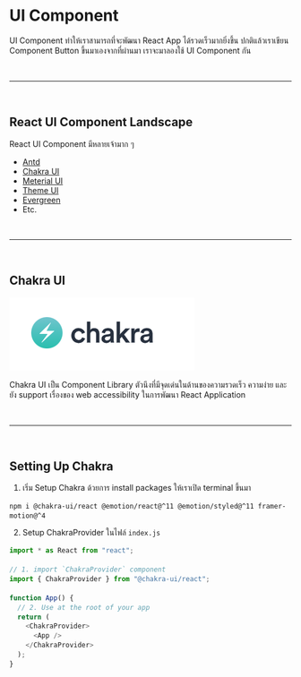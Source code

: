 # UI Component

UI Component ทำให้เราสามารถที่จะพัฒนา React App ได้รวดเร็วมากยิ่งขึ้น ปกติแล้วเราเขียน Component Button ขึ้นมาเองจากที่ผ่านมา เราจะมาลองใช้ UI Component กัน

<br><hr><br>

## React UI Component Landscape

React UI Component มีหลายเจ้ามาก ๆ

- [Antd](https://ant.design/)
- [Chakra UI](https://chakra-ui.com/)
- [Meterial UI](https://material-ui.com/)
- [Theme UI](https://theme-ui.com/)
- [Evergreen](https://evergreen.segment.com/)
- Etc.

<br><hr><br>

## Chakra UI

![Chakra UI Logo](./images/chakra-ui-logo.png)

Chakra UI เป็น Component Library ตัวนึงที่มีจุดเด่นในด้านของความรวดเร็ว ความง่าย และยัง support เรื่องของ web accessibility ในการพัฒนา React Application

<br><hr><br>

## Setting Up Chakra

1. เริ่ม Setup Chakra ด้วยการ install packages ให้เราเปิด terminal ขึ้นมา

`npm i @chakra-ui/react @emotion/react@^11 @emotion/styled@^11 framer-motion@^4`

2. Setup ChakraProvider ในไฟล์ `index.js`

```js
import * as React from "react";

// 1. import `ChakraProvider` component
import { ChakraProvider } from "@chakra-ui/react";

function App() {
  // 2. Use at the root of your app
  return (
    <ChakraProvider>
      <App />
    </ChakraProvider>
  );
}
```
